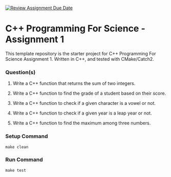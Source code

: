 [![Review Assignment Due Date](https://classroom.github.com/assets/deadline-readme-button-24ddc0f5d75046c5622901739e7c5dd533143b0c8e959d652212380cedb1ea36.svg)](https://classroom.github.com/a/obGqBR78)
# C++ Programming For Science - Assignment 1

This template repository is the starter project for C++ Programming For Science Assignment 1. Written in C++, and tested with CMake/Catch2.

### Question(s)

1. Write a C++ function that returns the sum of two integers.

2. Write a C++ function to find the grade of a student based on their score.

3. Write a C++ function to check if a given character is a vowel or not.

4. Write a C++ function to check if a given year is a leap year or not.

5. Write a C++ function to find the maximum among three numbers.


### Setup Command

`make clean`

### Run Command

`make test`